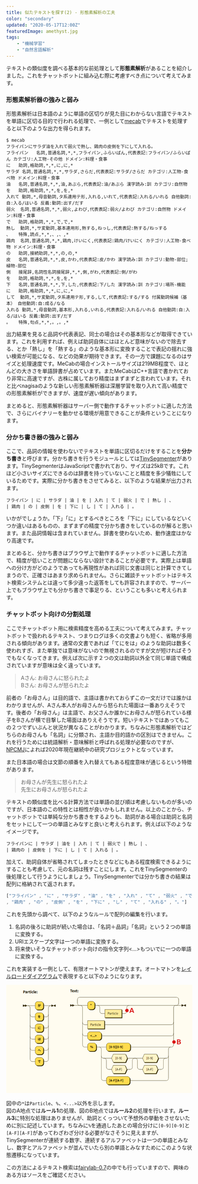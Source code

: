 ```yaml
---
title: 似たテキストを探す(2) - 形態素解析の工夫
color: "secondary"
updated: "2020-05-17T12:00Z"
featuredImage: amethyst.jpg
tags: 
    - "機械学習"
    - "自然言語解析"
---
```


テキストの類似度を調べる基本的な前処理として**形態素解析**があることを紹介しました。これをチャットボットに組み込む際に考慮すべき点について考えてみます。

### 形態素解析器の強みと弱み

形態素解析は日本語のように単語の区切りが見た目にわからない言語でテキストを単語に区切る目的で行われる処理で、一例として[mecab](https://taku910.github.io/mecab/)でテキストを処理すると以下のような出力を得られます。

```shell-session
$ mecab
フライパンにサラダ油を入れて弱火で熱し、鶏肉の皮側を下にして入れる。
フライパン	名詞,普通名詞,*,*,フライパン,ふらいぱん,代表表記:フライパン/ふらいぱん カテゴリ:人工物-その他 ドメイン:料理・食事
に	助詞,格助詞,*,*,に,に,*
サラダ	名詞,普通名詞,*,*,サラダ,さらだ,代表表記:サラダ/さらだ カテゴリ:人工物-食べ物 ドメイン:料理・食事
油	名詞,普通名詞,*,*,油,あぶら,代表表記:油/あぶら 漢字読み:訓 カテゴリ:自然物
を	助詞,格助詞,*,*,を,を,*
入れて	動詞,*,母音動詞,タ系連用テ形,入れる,いれて,代表表記:入れる/いれる 自他動詞:自:入る/はいる 反義:動詞:出す/だす
弱火	名詞,普通名詞,*,*,弱火,よわび,代表表記:弱火/よわび カテゴリ:自然物 ドメイン:料理・食事
で	助詞,格助詞,*,*,で,で,*
熱し	動詞,*,サ変動詞,基本連用形,熱する,ねっし,代表表記:熱する/ねっする
、	特殊,読点,*,*,、,、,*
鶏肉	名詞,普通名詞,*,*,鶏肉,けいにく,代表表記:鶏肉/けいにく カテゴリ:人工物-食べ物 ドメイン:料理・食事
の	助詞,接続助詞,*,*,の,の,*
皮	名詞,普通名詞,*,*,皮,かわ,代表表記:皮/かわ 漢字読み:訓 カテゴリ:動物-部位;植物-部位
側	接尾辞,名詞性名詞接尾辞,*,*,側,がわ,代表表記:側/がわ
を	助詞,格助詞,*,*,を,を,*
下	名詞,普通名詞,*,*,下,した,代表表記:下/した 漢字読み:訓 カテゴリ:場所-機能
に	助詞,格助詞,*,*,に,に,*
して	動詞,*,サ変動詞,タ系連用テ形,する,して,代表表記:する/する 付属動詞候補（基本） 自他動詞:自:成る/なる
入れる	動詞,*,母音動詞,基本形,入れる,いれる,代表表記:入れる/いれる 自他動詞:自:入る/はいる 反義:動詞:出す/だす
。	特殊,句点,*,*,。,。,*
```

出力結果を見ると品詞や代表表記、同士の場合はその基本形などが取得できています。これを利用すれば、例えば助詞自体にはほとんど意味がないので除去する、とか「熱し」を「熱する」のような基本形に変換することで表記の揺れに強い検索が可能になる、などの効果が期待できます。その一方で課題になるのはサイズと処理速度です。MeCabの場合インストールサイズは219MB程度で、ほとんどの大きさを単語辞書が占めています。またMeCabはC++言語で書かれており非常に高速ですが、古株に属しており精度はまずまずと言われています。それと比べnagisaのような新しい形態素解析器は深層学習を取り入れて高い精度での形態素解析ができますが、速度が遅い傾向があります。  

まとめると、形態素解析器はサーバー側で動作するチャットボットに適した方法で、さらにバイナリーを動かせる環境が用意できることが条件ということになります。

### 分かち書き器の強みと弱み

ここで、品詞の情報を使わないでテキストを単語に区切るだけをすることを**分かち書き**と呼びます。分かち書きを行うモジュールとしては[TinySegmenter](http://chasen.org/~taku/software/TinySegmenter/)があります。TinySegmenterはJavaScriptで書かれており、サイズは25kBです。これほど小さいサイズにできるのは辞書を持っていないことと精度を多少犠牲にしているためです。実際に分かち書きをさせてみると、以下のような結果が出力されます。

```shell-session
フライパン | に | サラダ | 油 | を | 入れ | て | 弱火 | で | 熱し | 、 
| 鶏肉 | の | 皮側 | を | 下に | し | て | 入れる | 。
```
いかがでしょうか。「下」「に」とするべきところを「下に」にしているなどいくつか違いはあるものの、まずまずの精度で分かち書きをしているのが解ると思います。また品詞情報は含まれていません。辞書を使わないため、動作速度はかなり高速です。

まとめると、分かち書きはブラウザ上で動作するチャットボットに適した方法で、精度が低いことが問題にならない設計であることが必要です。実際上は単語への分け方がどのようであっても再現性があれば同じ文書は同じと計算できてしまうので、正確さはあまり求められません。さらに雑談チャットボットはテキスト検索システムとは違って多少違った返答をしても許容されますので、サーバー上でもブラウザ上でも分かち書きで事足りる、ということも多いと考えられます。


### チャットボット向けの分割処理

ここでチャットボット用に検索精度を高める工夫について考えてみます。チャットボットで扱われるテキスト、つまりログは多くの文書よりも短く、省略が多用される傾向があります。通常の文書であれば「てにをは」のような助詞は数多く使われすぎ、また単独では意味がないので無視されるのですが文が短ければそうでもなくなってきます。例えば次に示す２つの文は助詞以外全て同じ単語で構成されていますが意味は全く違っています。

> Aさん: お母さんに怒られたよ  
> Bさん: お母さんが怒られたよ

前者の「お母さん」は目的語で、主語は書かれておらずこの一文だけでは誰かはわかりませんが、Aさん本人がお母さんから怒られた場面は一番ありえそうです。後者の「お母さん」は主語で、お父さんか誰かにお母さんが怒られている様子をBさんが横で目撃した場面はありえそうです。短いテキストではあってもこの２つでずいぶんと状況が異なることがわかります。ちなみに形態素解析ではどちらのお母さんも「名詞」に分類され、主語か目的語かの区別はできません。これを行うためには統語解析・意味解析と呼ばれる処理が必要なのですが、[NPCMJ](http://npcmj.ninjal.ac.jp/)によれば2020年現在継続中の研究プロジェクトとなっています。

また日本語の場合は文節の順番を入れ替えてもある程度意味が通じるという特徴があります。

> お母さんが先生に怒られたよ  
> 先生にお母さんが怒られたよ

テキストの類似度を比べる計算方法では単語の並び順は考慮しないものが多いのですが、日本語のこの特性とは相性が良いかもしれません。以上のことから、チャットボットでは単純な分かち書きをするよりも、助詞がある場合は助詞と名詞をセットにして一つの単語とみなすと良いと考えられます。例えば以下のようなイメージです。

```shell-session
フライパンに | サラダ | 油を | 入れ | て | 弱火で | 熱し | 、 
| 鶏肉の | 皮側を | 下に | し | て | 入れる | 。
```

加えて、助詞自体が省略されてしまったときなどにもある程度検索できるようにすることも考慮して、元の名詞は残すことにします。これをTinySegmenterの後処理として行うようにしましょう。TinySengmenterでは分かち書きの結果は配列に格納されて返されます。

```js
["フライパン" , "に" , "サラダ" , "油" , "を" , "入れ" , "て" , "弱火" , "で" , "熱し" , 、 
, "鶏肉" , "の" , "皮側" , "を" , "下に" , "し" , "て" , "入れる" , "。"]
```

これを先頭から調べて、以下のようなルールで配列の編集を行います。

1. 名詞の後ろに助詞が続いた場合は、「名詞＋品詞」「名詞」という２つの単語に変換する。
1. URIエスケープ文字は一つの単語に変換する。
1. 将来使いそうなチャットボット向けの指令文字列<...>もついでに一つの単語に変換する。

これを実装する一例として、有限オートマトンが使えます。オートマトンを[レイルロードダイアグラム](https://bottlecaps.de/rr/ui)で表現すると以下のようになります。

!["Particle ::= ("が" | "を" | "に" | "は" | "へ" | "で" );Directive ::= "<...>";Text ::= ( "*"^Particle Particle? | Particle | Directive | ("%" ("[0-9][0-9]" | [0-9A-F] [0-9A-F] | "[A-F][A-F]" ) ))+"](./diagram-marked.png)

図中の`*`は`Particle`、`%`、`<...>`以外を示します。  
図のA地点では**ルール1**の処理、図のB地点では**ルール2**の処理を行います。**ルール3**に特別な処理はありませんが、助詞とくっついて予想外の挙動をさせないために別に記述しています。ちなみに`%`を通過したあとの場合分けに`[0-9][0-9]`と`[A-F][A-F]`があってわざわざ分ける必要がなさそうに見えますが、TinySegmenterが連続する数字、連続するアルファベットは一つの単語とみなし、数字とアルファベットが並んでいたら別の単語とみなすためにこのような状態遷移になっています。 

この方法によるテキスト検索は[fairylab-0.7](https://github.com/shinichi-kato/fairylab-0.7)の中でも行っていますので、興味のある方はソースをご確認ください。